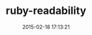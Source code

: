 ---
layout: post
title:  "ruby-readability"
repo:   "cantino/ruby-readability"
date:   2015-02-18 17:13:21
gemurl: http://github.com/cantino/ruby-readability
---